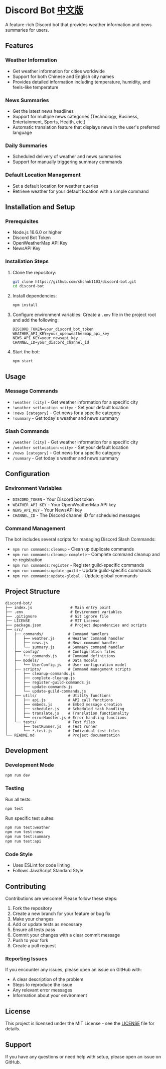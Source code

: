 # Discord Bot [中文版](README.zh.md)

A feature-rich Discord bot that provides weather information and news summaries for users.

## Features

### Weather Information
- Get weather information for cities worldwide
- Support for both Chinese and English city names
- Provides detailed information including temperature, humidity, and feels-like temperature

### News Summaries
- Get the latest news headlines
- Support for multiple news categories (Technology, Business, Entertainment, Sports, Health, etc.)
- Automatic translation feature that displays news in the user's preferred language

### Daily Summaries
- Scheduled delivery of weather and news summaries
- Support for manually triggering summary commands

### Default Location Management
- Set a default location for weather queries
- Retrieve weather for your default location with a simple command

## Installation and Setup

### Prerequisites
- Node.js 16.6.0 or higher
- Discord Bot Token
- OpenWeatherMap API Key
- NewsAPI Key

### Installation Steps

1. Clone the repository:
   ```bash
   git clone https://github.com/shchnk1103/discord-bot.git
   cd discord-bot
   ```

2. Install dependencies:
   ```bash
   npm install
   ```

3. Configure environment variables:
   Create a `.env` file in the project root and add the following:
   ```env
   DISCORD_TOKEN=your_discord_bot_token
   WEATHER_API_KEY=your_openweathermap_api_key
   NEWS_API_KEY=your_newsapi_key
   CHANNEL_ID=your_discord_channel_id
   ```

4. Start the bot:
   ```bash
   npm start
   ```

## Usage

### Message Commands
- `!weather [city]` - Get weather information for a specific city
- `!weather setlocation <city>` - Set your default location
- `!news [category]` - Get news for a specific category
- `!summary` - Get today's weather and news summary

### Slash Commands
- `/weather [city]` - Get weather information for a specific city
- `/weather setlocation:<city>` - Set your default location
- `/news [category]` - Get news for a specific category
- `/summary` - Get today's weather and news summary

## Configuration

### Environment Variables
- `DISCORD_TOKEN` - Your Discord bot token
- `WEATHER_API_KEY` - Your OpenWeatherMap API key
- `NEWS_API_KEY` - Your NewsAPI key
- `CHANNEL_ID` - The Discord channel ID for scheduled messages

### Command Management
The bot includes several scripts for managing Discord Slash Commands:
- `npm run commands:cleanup` - Clean up duplicate commands
- `npm run commands:cleanup-complete` - Complete command cleanup and re-registration
- `npm run commands:register` - Register guild-specific commands
- `npm run commands:update-guild` - Update guild-specific commands
- `npm run commands:update-global` - Update global commands

## Project Structure

```
discord-bot/
├── index.js                 # Main entry point
├── .env                     # Environment variables
├── .gitignore               # Git ignore file
├── LICENSE                  # MIT License
├── package.json             # Project dependencies and scripts
├── src/
│   ├── commands/           # Command handlers
│   │   ├── weather.js      # Weather command handler
│   │   ├── news.js         # News command handler
│   │   └── summary.js      # Summary command handler
│   ├── config/             # Configuration files
│   │   └── commands.js     # Command definitions
│   ├── models/             # Data models
│   │   └── UserConfig.js   # User configuration model
│   ├── scripts/            # Command management scripts
│   │   ├── cleanup-commands.js
│   │   ├── complete-cleanup.js
│   │   ├── register-guild-commands.js
│   │   ├── update-commands.js
│   │   └── update-guild-commands.js
│   ├── utils/              # Utility functions
│   │   ├── api.js          # API call functions
│   │   ├── embeds.js       # Embed message creation
│   │   ├── scheduler.js    # Scheduled task handling
│   │   ├── translate.js    # Translation functionality
│   │   └── errorHandler.js # Error handling functions
│   └── tests/              # Test files
│       ├── testRunner.js   # Test runner
│       └── *.test.js       # Individual test files
└── README.md               # Project documentation
```

## Development

### Development Mode
```bash
npm run dev
```

### Testing
Run all tests:
```bash
npm test
```

Run specific test suites:
```bash
npm run test:weather
npm run test:news
npm run test:summary
npm run test:api
```

### Code Style
- Uses ESLint for code linting
- Follows JavaScript Standard Style

## Contributing

Contributions are welcome! Please follow these steps:

1. Fork the repository
2. Create a new branch for your feature or bug fix
3. Make your changes
4. Add or update tests as necessary
5. Ensure all tests pass
6. Commit your changes with a clear commit message
7. Push to your fork
8. Create a pull request

### Reporting Issues
If you encounter any issues, please open an issue on GitHub with:
- A clear description of the problem
- Steps to reproduce the issue
- Any relevant error messages
- Information about your environment

## License

This project is licensed under the MIT License - see the [LICENSE](LICENSE) file for details.

## Support

If you have any questions or need help with setup, please open an issue on GitHub.